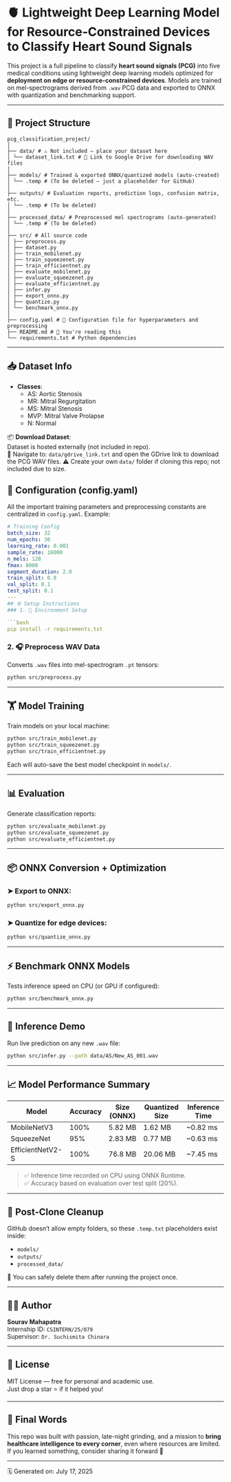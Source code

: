 # 🫀 Lightweight Deep Learning Model for Resource-Constrained Devices to Classify Heart Sound Signals

This project is a full pipeline to classify **heart sound signals (PCG)** into five medical conditions using lightweight deep learning models optimized for **deployment on edge or resource-constrained devices**. Models are trained on mel-spectrograms derived from `.wav` PCG data and exported to ONNX with quantization and benchmarking support.

---

## 📂 Project Structure

```
pcg_classification_project/
│
├── data/ # ⚠️ Not included — place your dataset here
│ └── dataset_link.txt # 🔗 Link to Google Drive for downloading WAV files
│
├── models/ # Trained & exported ONNX/quantized models (auto-created)
│ └── .temp # (To be deleted — just a placeholder for GitHub)
│
├── outputs/ # Evaluation reports, prediction logs, confusion matrix, etc.
│ └── .temp # (To be deleted)
│
├── processed_data/ # Preprocessed mel spectrograms (auto-generated)
│ └── .temp # (To be deleted)
│
├── src/ # All source code
│ ├── preprocess.py
│ ├── dataset.py
│ ├── train_mobilenet.py
│ ├── train_squeezenet.py
│ ├── train_efficientnet.py
│ ├── evaluate_mobilenet.py
│ ├── evaluate_squeezenet.py
│ ├── evaluate_efficientnet.py
│ ├── infer.py
│ ├── export_onnx.py
│ ├── quantize.py
│ └── benchmark_onnx.py
│
├── config.yaml # 🧠 Configuration file for hyperparameters and preprocessing
├── README.md # 📄 You're reading this
└── requirements.txt # Python dependencies
```

---

## 📥 Dataset Info

- **Classes**:
  - AS: Aortic Stenosis
  - MR: Mitral Regurgitation
  - MS: Mitral Stenosis
  - MVP: Mitral Valve Prolapse
  - N: Normal

📦 **Download Dataset**:  
Dataset is hosted externally (not included in repo).  
📁 Navigate to: `data/gdrive_link.txt` and open the GDrive link to download the PCG WAV files.
⚠️ Create your own `data/` folder if cloning this repo; not included due to size.

## 🔧 Configuration (config.yaml)

All the important training parameters and preprocessing constants are centralized in `config.yaml`. Example:

```yaml
# Training Config
batch_size: 32
num_epochs: 30
learning_rate: 0.001
sample_rate: 16000
n_mels: 128
fmax: 8000
segment_duration: 2.0
train_split: 0.8
val_split: 0.1
test_split: 0.1
---
## ⚙️ Setup Instructions
### 1. 🔧 Environment Setup

```bash
pip install -r requirements.txt
```

### 2. 🎧 Preprocess WAV Data

Converts `.wav` files into mel-spectrogram `.pt` tensors:

```bash
python src/preprocess.py
```

---

## 🏋️ Model Training

Train models on your local machine:

```bash
python src/train_mobilenet.py
python src/train_squeezenet.py
python src/train_efficientnet.py
```

Each will auto-save the best model checkpoint in `models/`.

---

## 📊 Evaluation

Generate classification reports:

```bash
python src/evaluate_mobilenet.py
python src/evaluate_squeezenet.py
python src/evaluate_efficientnet.py
```

---

## 📦 ONNX Conversion + Optimization

### ➤ Export to ONNX:

```bash
python src/export_onnx.py
```

### ➤ Quantize for edge devices:

```bash
python src/quantize_onnx.py
```

---

## ⚡ Benchmark ONNX Models

Tests inference speed on CPU (or GPU if configured):

```bash
python src/benchmark_onnx.py
```

---

## 🧠 Inference Demo

Run live prediction on any new `.wav` file:

```bash
python src/infer.py --path data/AS/New_AS_001.wav
```

---

## 📈 Model Performance Summary

| Model            | Accuracy | Size (ONNX) | Quantized Size | Inference Time |
|------------------|----------|-------------|----------------|----------------|
| MobileNetV3      | 100%     | 5.82 MB     | 1.62 MB        | ~0.82 ms       |
| SqueezeNet       | 95%      | 2.83 MB     | 0.77 MB        | ~0.63 ms       |
| EfficientNetV2-S | 100%     | 76.8 MB     | 20.06 MB       | ~7.45 ms       |

> ✅ Inference time recorded on CPU using ONNX Runtime.  
> ✅ Accuracy based on evaluation over test split (20%).

---

## 🧼 Post-Clone Cleanup

GitHub doesn’t allow empty folders, so these `.temp.txt` placeholders exist inside:
- `models/`
- `outputs/`
- `processed_data/`

🔹 You can safely delete them after running the project once.

---

## 👨‍💻 Author

**Sourav Mahapatra**  
Internship ID: `CSINTERN/25/079`  
Supervisor: `Dr. Suchismita Chinara`

---

## 📃 License

MIT License — free for personal and academic use.  
Just drop a star ⭐ if it helped you!

---

## 💬 Final Words

This repo was built with passion, late-night grinding, and a mission to **bring healthcare intelligence to every corner**, even where resources are limited. If you learned something, consider sharing it forward 💖

---

🗓️ Generated on: July 17, 2025
